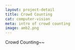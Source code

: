 ```yaml
---
layout: project-detail
title: Crowd Counting
cat: computer-vision
meta: intro of crowd counting
image: amb2.png
---
```


Crowd Counting~~